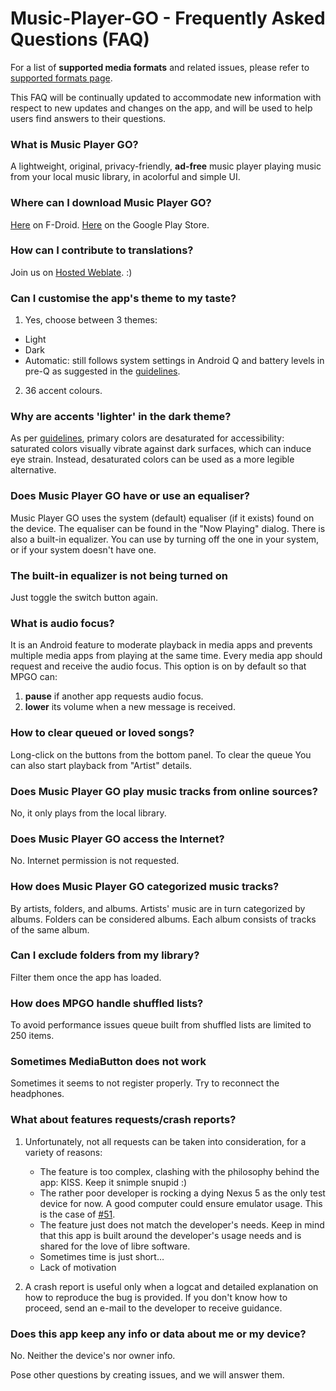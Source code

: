 # Music-Player-GO - Frequently Asked Questions (FAQ)

For a list of **supported media formats** and related issues, please refer to [supported formats page](https://github.com/enricocid/Music-Player-GO/blob/master/FORMATS.md).

This FAQ will be continually updated to accommodate new information with respect to new updates and changes on the app, and will be used to help users find answers to their questions.


### What is Music Player GO?

A lightweight, original, privacy-friendly, **ad-free** music player playing music from your local music library, in acolorful and simple UI.


### Where can I download Music Player GO?

[Here](https://f-droid.org/packages/com.iven.musicplayergo/) on F-Droid.
[Here](https://play.google.com/store/apps/details?id=com.iven.musicplayergo) on the Google Play Store.

### How can I contribute to translations?

Join us on [Hosted Weblate](https://hosted.weblate.org/engage/music-player-go/). :)


### Can I customise the app's theme to my taste?

1. Yes, choose between 3 themes:

 - Light
 - Dark
 - Automatic: still follows system settings in Android Q and battery levels in pre-Q as suggested in the [guidelines](https://developer.android.com/guide/topics/ui/look-and-feel/darktheme).

2. 36 accent colours.


### Why are accents 'lighter' in the dark theme?

As per [guidelines](https://material.io/design/color/dark-theme.html), primary colors are desaturated for accessibility: saturated colors visually vibrate against dark surfaces, which can induce eye strain.
Instead, desaturated colors can be used as a more legible alternative.


### Does Music Player GO have or use an equaliser?

Music Player GO uses the system (default) equaliser (if it exists) found on the device.
The equaliser can be found in the "Now Playing" dialog.
There is also a built-in equalizer. You can use by turning off the one in your system, or if your system doesn't have one.


### The built-in equalizer is not being turned on

Just toggle the switch button again.


### What is audio focus?

It is an Android feature to moderate playback in media apps and prevents multiple media apps from playing at the same time.
Every media app should request and receive the audio focus. This option is on by default so that MPGO can:
1. **pause** if another app requests audio focus.
2. **lower** its volume when a new message is received.


### How to clear queued or loved songs?

Long-click on the buttons from the bottom panel.
To clear the queue You can also start playback from "Artist" details.

### Does Music Player GO play music tracks from online sources?

No, it only plays from the local library.

### Does Music Player GO access the Internet?

No.
Internet permission is not requested.


### How does Music Player GO categorized music tracks?

By artists, folders, and albums.
Artists' music are in turn categorized by albums.
Folders can be considered albums.
Each album consists of tracks of the same album.


### Can I exclude folders from my library?

Filter them once the app has loaded.


### How does MPGO handle shuffled lists?

To avoid performance issues queue built from shuffled lists are limited to 250 items.


### Sometimes MediaButton does not work

Sometimes it seems to not register properly. Try to reconnect the headphones.


### What about features requests/crash reports?

1. Unfortunately, not all requests can be taken into consideration, for a variety of reasons:

   - The feature is too complex, clashing with the philosophy behind the app: KISS. Keep it snimple snupid :)
   - The rather poor developer is rocking a dying Nexus 5 as the only test device for now. A good computer could ensure emulator usage. This is the case of [#51](https://github.com/enricocid/Music-Player-GO/issues/51).
   - The feature just does not match the developer's needs. Keep in mind that this app is built around the developer's usage needs and is shared for the love of libre software.
   - Sometimes time is just short…
   - Lack of motivation

2. A crash report is useful only when a logcat and detailed explanation on how to reproduce the bug is provided. If you don't know how to proceed, send an e-mail to the developer to receive guidance.


### Does this app keep any info or data about me or my device?

No. Neither the device's nor owner info.

Pose other questions by creating issues, and we will answer them.
